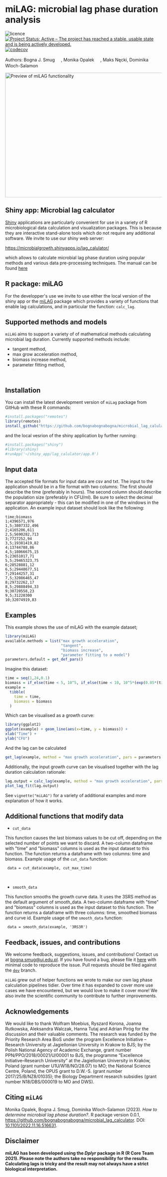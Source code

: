 
# miLAG: microbial lag phase duration analysis
![licence](https://img.shields.io/badge/Licence-GPL--3-blue.svg)
[![Project Status: Active – The project has reached a stable, usable state and is being actively developed.](http://www.repostatus.org/badges/latest/active.svg)](https://www.repostatus.org/)
[![codecov](https://codecov.io/gh/jungwirt/microbial_lag_calculator/branch/main/graph/badge.svg?token=HR39P6M4OW)](https://codecov.io/gh/jungwirt/microbial_lag_calculator)


Authors: Bogna J. Smug [<img src="https://orcid.org/assets/vectors/orcid.logo.icon.svg" width="16px" height="16px">][2],
Monika Opalek [<img src="https://orcid.org/assets/vectors/orcid.logo.icon.svg" width="16px" height="16px">][1], 
Maks Nęcki,
Dominika Wloch-Salamon [<img src="https://orcid.org/assets/vectors/orcid.logo.icon.svg" width="16px" height="16px">][3]

[1]: https://orcid.org/0000-0003-1414-901X
[2]: https://orcid.org/0000-0001-9364-163X
[3]: https://orcid.org/0000-0002-0040-1838

<img src="man/figures/F1.large.jpg" alt="Preview of miLAG functionality" width="800px" height="400px" >

## Shiny app: Microbial lag calculator
[Shiny](https://dx.doi.org/10.18637/jss.v059.i10) applications are particularly 
convenient for use in a variety of R microbiological data calculation and 
visualization packages. This is because they are interactive stand-alone tools which do not require any additional software.
We invite to use our shiny web server: 

https://microbialgrowth.shinyapps.io/lag_calulator/ </br>

which allows to calculate microbial lag phase duration using popular methods and various data pre-processing techniques.
The manual can be found [here](https://github.com/bognabognabogna/microbial_lag_calculator/blob/main/shiny_app/lag_calulator/)


## R package: miLAG

For the developper's use we invite to use either the local version of the shiny app 
or the [miLAG](https://github.com/bognabognabogna/microbial_lag_calculator) package which provides a variety of functions that enable lag calculations, and in particular the function: `calc_lag`. 


## Supported methods and models

`miLAG` aims to support a variety of of mathematical methods calculating microbial lag duration.
Currently supported methods include:
- tangent method,
- max grow acceleration method,
- biomass increase method,
- parameter fitting method,
</br>


## Installation

You can install the latest development version of `miLag` package from
GitHub with these R commands:

``` r
#install.packages("remotes")
library(remotes)
install_github("https://github.com/bognabognabogna/microbial_lag_calulator", dependencies = TRUE, force = TRUE)
```

and the local vesrion of the shiny application by further running:

``` r
#install.packages("shiny")
#library(shiny)
#runApp('~/shiny_app/lag_calulator/app.R')
```
## Input data

The accepted file formats for input data are csv and txt. The input to the application should be in a file format with two columns: The first should describe the time (preferably in hours). The second column should describe the population size (preferably in CFU/ml). Be sure to select the decimal separator appropriately - this can be modified in one of the windows in the application. An example input dataset should look like the following:

```
time;biomass
1;4396571,976
1,5;3807332,496
2;4165206,611
2,5;5690282,713
3;7727252,94
3,5;19381419,82
4;13744788,86
4,5;18066675,15
5;23651017,71
5,5;29465323,75
6;28528881,12
6,5;29448677,51
7;29144257,31
7,5;32086465,47
8;29732262,17
8,5;29888494,33
9;30720558,23
9,5;31220300
10;32074919,83
```


## Examples

This example shows the use of miLAG with the example dataset;

``` r
library(miLAG)
available.methods = list("max growth acceleration",
                         "tangent",
                         "biomass increase",
                         "parameter fitting to a model")
parameters.default = get_def_pars()
```

Imagine this dataset:

``` r
time = seq(1,24,0.1)
biomass = if_else(time < 5, 10^5, if_else(time < 10, 10^5*(exp(0.05*(time - 5))), 10^5*(exp(0.05*(5)))))
example =
  tibble(
    time = time,
    biomass = biomass
  )
```

Which can be visualised as a growth curve:
``` r
library(ggplot2)
ggplot(example) + geom_line(aes(x=time, y = biomass)) +
xlab("Time") +
ylab("CFU")
```

And the lag can be calculated 
``` r
get_lag(example, method = "max growth acceleration", pars = parameters.default)
```

Additionally, the input growth curve can be visualised together with the lag duration calculation rationale: 
``` r
lag.output = calc_lag(example, method = "max growth acceleration", pars = parameters.default)
plot_lag_fit(lag.output)
```


See `vignette("miLAG")` for a variety of additional examples and
more explanation of how it works.

## Additional functions that modify data

- `cut_data` 

This function causes the last biomass values to be cut off, depending on the selected number of points we want to discard. A two-column dataframe with "time" and "biomass" columns is used as the input dataset to this function. The function returns a dataframe with two columns: time and biomass. Example usage of the `cut_data` function:

```
 data = cut_data(example, cut_max_time)
```
<br/>

- `smooth_data` 

This function smooths the growth curve data. It uses the 3SRS method as the default argument of smooth_data. A two-column dataframe with "time" and "biomass" columns is used as the input dataset to this function. The function returns a dataframe with three columns: time, smoothed biomass and curve id. Example usage of the `smooth_data`  function:

``` 
 data = smooth_data(example, '3RS3R')
```

## Feedback, issues, and contributions

We welcome feedback, suggestions, issues, and contributions! Contact us
at <bogna.smug@uj.edu.pl>. If you have found a bug, please file it
[here](https://github.com/bognabognabogna/microbial_lag_calculator/issues/new) with minimal code
to reproduce the issue. Pull requests should be filed against the
[`dev`](https://github.com/bognabognabogna/microbial_lag_calculator/tree/dev) branch.

`miLAG` grew out of helper functions we wrote to make our own lag phase calculation
pipelines tidier. Over time it has expanded to cover more use cases we
have encountered, but we would love to make it cover more!
We also invite the scientific community to contribute to further improvements.

## Acknowledgements

We would like to thank Wolfram Moebius, Ryszard Korona, Joanna Rutkowska, Aleksandra Walczak, Hanna Tutaj and Adrian Piróg 
for the discussion and their valuable comments. The research was funded by the Priority Research Area BioS under the program 
Excellence Initiative – Research University at Jagiellonian University in Krakow to BJS; by the Polish National Agency of Academic Exchange, 
grant number PPN/PPO/2018/00021/U/00001 to BJS, the programme “Excellence Initiative–Research University” at the 
Jagiellonian University in Kraków, Poland (grant number U1U/W18/NO/28.07) to MO; the National Science Centre, 
Poland, the OPUS grant to D.W.-S. (grant number 2017/25/B/NZ8/01035); the Biology Department research subsidies (grant number N18/DBS/000019 to MO and DWS).

## Citing `miLAG`

Monika Opalek, Bogna J. Smug, Dominika Wloch-Salamon (2023). *How to determine microbial lag phase duration?*. 
R package version 0.0.1, <https://github.com/bognabognabogna/microbial_lag_calculator>.
DOI: [10.1101/2022.11.16.516631](https://doi.org/10.1101/2022.11.16.516631).

## Disclaimer
**miLAG has been developed using the *Dplyr* package in R (R Core Team 2021). Please note the authors take no responsibility for the results. Calculating lags is tricky and the result may not always have a strict biological interpretation.**

